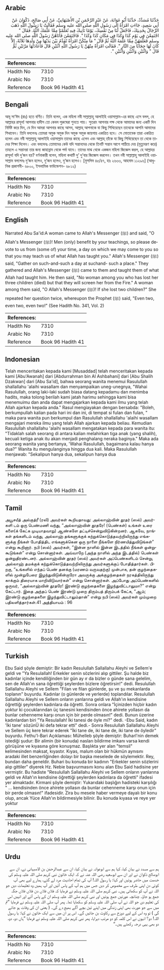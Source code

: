 ## Arabic


<div dir="rtl" lang="ar" style={{fontSize:'larger',backgroundColor:'#f8f9fa',padding:20}}>
حَدَّثَنَا مُسَدَّدٌ، حَدَّثَنَا أَبُو عَوَانَةَ، عَنْ عَبْدِ الرَّحْمَنِ بْنِ الأَصْبَهَانِيِّ، عَنْ أَبِي صَالِحٍ، ذَكْوَانَ عَنْ أَبِي سَعِيدٍ، جَاءَتِ امْرَأَةٌ إِلَى رَسُولِ اللَّهِ صلى الله عليه وسلم فَقَالَتْ يَا رَسُولَ اللَّهِ ذَهَبَ الرِّجَالُ بِحَدِيثِكَ، فَاجْعَلْ لَنَا مِنْ نَفْسِكَ، يَوْمًا نَأْتِيكَ فِيهِ تُعَلِّمُنَا مِمَّا عَلَّمَكَ اللَّهُ‏.‏ فَقَالَ ‏"‏ اجْتَمِعْنَ فِي يَوْمِ كَذَا وَكَذَا فِي مَكَانِ كَذَا وَكَذَا ‏"‏‏.‏ فَاجْتَمَعْنَ فَأَتَاهُنَّ رَسُولُ اللَّهِ صلى الله عليه وسلم فَعَلَّمَهُنَّ مِمَّا عَلَّمَهُ اللَّهُ ثُمَّ قَالَ ‏"‏ مَا مِنْكُنَّ امْرَأَةٌ تُقَدِّمُ بَيْنَ يَدَيْهَا مِنْ وَلَدِهَا ثَلاَثَةً، إِلاَّ كَانَ لَهَا حِجَابًا مِنَ النَّارِ ‏"‏‏.‏ فَقَالَتِ امْرَأَةٌ مِنْهُنَّ يَا رَسُولَ اللَّهِ اثْنَيْنِ قَالَ فَأَعَادَتْهَا مَرَّتَيْنِ ثُمَّ قَالَ ‏"‏ وَاثْنَيْنِ وَاثْنَيْنِ وَاثْنَيْنِ ‏"‏‏.‏
</div>
<div style={{backgroundColor:'#f8f9fa',padding:20, marginBottom: 10}}><table> <thead> <tr> <th>References:</th> <th></th> </tr> </thead> <tbody><tr><td>Hadith No</td><td>7310</td></tr><tr><td>Arabic No</td><td>7310</td></tr><tr><td>Reference</td><td>Book 96 Hadith 41</td></tr></tbody></table></div>

## Bengali


<div dir="ltr" lang="bn" style={{fontSize:'larger',backgroundColor:'#f8f9fa',padding:20}}>
আবূ সা‘ঈদ (রাঃ) হতে বর্ণিত। তিনি বলেন, এক মহিলা নবী সাল্লাল্লাহু আলাইহি ওয়াসাল্লাম-এর কাছে এসে বলল, হে আল্লাহর রাসূল! আপনার হাদীস তো কেবল পুরুষেরা শুনতে পায়। সুতরাং আপনার পক্ষ থেকে আমাদের জন্য একটি দিন নির্দিষ্ট করে দিন, যে দিন আমরা আপনার কাছে আসব, আল্লাহ্ আপনাকে যা কিছু শিখিয়েছেন তাত্থেকে আপনি আমাদের শিখাবেন। তিনি বললেনঃ তোমরা অমুক অমুক দিন অমুক অমুক জায়গায় একত্রিত হবে। সে মোতাবেক তারা একত্রিত হলেন এবং নবী সাল্লাল্লাহু আলাইহি ওয়াসাল্লাম তাদের কাছে এলেন এবং আল্লাহ্ তাঁকে যা কিছু শিখিয়েছেন তা থেকে তাদের শিক্ষা দিলেন। এবং বললেনঃ তোমাদের কেউ যদি সন্তানদের থেকে তিনটি সন্তান আগে পাঠিয়ে দেয় (মৃত্যুবরণ করে) তাহলে এ সন্তানরা তার জন্য জাহান্নাম থেকে পর্দা যাবে। তাদের মাঝ থেকে একজন মহিলা জিজ্ঞেস করল, হে আল্লাহর রাসূল! যদি দু’জন হয়? বর্ণনাকারী বলেন, মহিলা কথাটি দু’ দু’বার জিজ্ঞেস করলেন। তখন নবী সাল্লাল্লাহু আলাইহি ওয়াসাল্লাম বললেনঃ দু’জন হলেও, দু’জন হলেও, দু’জন হলেও। [মুসলিম ৪৫/৪৭, হাঃ ২৬৩৩, আহমাদ ১১২৯৬] (আধুনিক প্রকাশনী- ৬৮০০, ইসলামিক ফাউন্ডেশন- ৬৮১২)
</div>
<div style={{backgroundColor:'#f8f9fa',padding:20, marginBottom: 10}}><table> <thead> <tr> <th>References:</th> <th></th> </tr> </thead> <tbody><tr><td>Hadith No</td><td>7310</td></tr><tr><td>Arabic No</td><td>7310</td></tr><tr><td>Reference</td><td>Book 96 Hadith 41</td></tr></tbody></table></div>

## English


<div dir="ltr" lang="en" style={{fontSize:'larger',backgroundColor:'#f8f9fa',padding:20}}>
Narrated Abu Sa'id:A woman came to Allah's Messenger (ﷺ) and said, "O Allah's Messenger (ﷺ)! Men (only) benefit by your teachings, so please devote to us from (some of) your time, a day on which we may come to you so that you may teach us of what Allah has taught you." Allah's Messenger (ﷺ) said, "Gather on such-and-such a day at suchand- such a place." They gathered and Allah's Messenger (ﷺ) came to them and taught them of what Allah had taught him. He then said, "No woman among you who has lost her three children (died) but that they will screen her from the Fire." A woman among them said, "O Allah's Messenger (ﷺ)! If she lost two children?" She repeated her question twice, whereupon the Prophet (ﷺ) said, "Even two, even two, even two!" (See Hadith No. 341, Vol. 2)
</div>
<div style={{backgroundColor:'#f8f9fa',padding:20, marginBottom: 10}}><table> <thead> <tr> <th>References:</th> <th></th> </tr> </thead> <tbody><tr><td>Hadith No</td><td>7310</td></tr><tr><td>Arabic No</td><td>7310</td></tr><tr><td>Reference</td><td>Book 96 Hadith 41</td></tr></tbody></table></div>

## Indonesian


<div dir="ltr" lang="id" style={{fontSize:'larger',backgroundColor:'#f8f9fa',padding:20}}>
Telah menceritakan kepada kami [Musaddad] telah menceritakan kepada kami [Abu'Awanah] dari [Abdurrahman bin Al Ashbahani] dari [Abu Shalih Dzakwan] dari [Abu Sa'id], bahwa seorang wanita menemui Rasulullah shallallahu 'alaihi wasallam dan menyampaikan uneg-unegnya, "Wahai Rasulullah, orang laki-laki sudah biasa datang kepadamu dan menimba hadits, maka tolong berilah kami jatah harimu sehingga kami bisa menemuimu dan anda dapat mengajarkan kepada kami ilmu yang telah Allah ajarkan kepada anda." Rasul mengiayakan dengan bersabda: "Boleh, berkumpullah kalian pada hari ini dan ini, di tempat si fulan dan fulan, " maka para wanita pun berkumpul dan Rasulullah shallallahu 'alaihi wasallam mengajari mereka ilmu yang telah Allah ajarkan kepada beliau. Kemudian Rasulullah shallallahu 'alaihi wasallam mengatakan kepada para wanita itu: "Tidaklah salah seorang di antara kalian melahirkan tiga anak (yang shalih), kecuali ketiga anak itu akan menjadi penghalang neraka baginya." Maka ada seorang wanita yang bertanya, 'Wahai Rasulullah, bagaimana kalau hanya dua?" Wanita itu mengulanginya hingga dua kali. Maka Rasulullah menjawab: "Sekalipun hanya dua, sekalipun hanya dua
</div>
<div style={{backgroundColor:'#f8f9fa',padding:20, marginBottom: 10}}><table> <thead> <tr> <th>References:</th> <th></th> </tr> </thead> <tbody><tr><td>Hadith No</td><td>7310</td></tr><tr><td>Arabic No</td><td>7310</td></tr><tr><td>Reference</td><td>Book 96 Hadith 41</td></tr></tbody></table></div>

## Tamil


<div dir="ltr" lang="ta" style={{fontSize:'larger',backgroundColor:'#f8f9fa',padding:20}}>
அபூசயீத் அல்குத்ரீ (ரலி) அவர்கள் கூறியதாவது: அல்லாஹ்வின் தூதர் (ஸல்) அவர்களி டம் ஒரு பெண்மணி வந்து, “அல்லாஹ்வின் தூதரே! (பெண்கள்) உங்கள் உரை களை(க் கேட்க முடியாதவாறு) ஆண்களே தட்டிச்சென்றுவிடுகின்றனர். ஆகவே, நாங்கள் தங்களிடம் வந்து, அல்லாஹ் தங்களுக்குக் கற்றுக்கொடுத்தவற்றிலிருந்து எங்களுக்கு நீங்கள் போதித்திட எங்களுக்கென ஒரு நாளை நீங்களே நிர்ணயித்துவிடுங்கள்” என்று கூறினார். நபி (ஸல்) அவர்கள், “இன்ன நாளில் இன்ன இடத்தில் நீங்கள் ஒன்றுகூடுங்கள்” என்று சொன்னார்கள். அவ்வாறே (அந்த நாளில் அந்த இடத்தில்) பெண்கள் ஒன்றுதிரண்டனர். அல்லாஹ்வின் தூதர் (ஸல்) அவர்கள் அப்பெண்களிடம் சென்று, அல்லாஹ் தமக்குக் கற்றுக்கொடுத்தவற்றிலிருந்து அவர்களுக்குப் போதித்தார்கள். பிறகு, “உங்களில் எந்தப் பெண் தனக்கு (மரணம் வருவதற்கு) முன்பாக, தன் குழந்தைகளில் மூன்றுபேரை இழந்துவிடுகின்றாரோ அவருக்கு அக்குழந்தைகள் நரகத்திலிருந்து காக்கும் திரையாக மாறிவிடுவார்கள்” என்று சொன்னார்கள். அப்போது அப்பெண்களில் ஒருவர், “அல்லாஹ்வின் தூதரே! இரண்டு குழந்தைகளை இழந்துவிட்டாலுமா?” என்று கேட்டார். இதை அந்தப் பெண் இரண்டு முறை திரும்பத் திரும்பக் கேட்க, “ஆம்; இரண்டு குழந்தைகளை இழந்துவிட்டாலும்தான்” என்று நபி (ஸல்) அவர்கள் மும்முறை பதிலளித்தார்கள்.41 அத்தியாயம் : 96
</div>
<div style={{backgroundColor:'#f8f9fa',padding:20, marginBottom: 10}}><table> <thead> <tr> <th>References:</th> <th></th> </tr> </thead> <tbody><tr><td>Hadith No</td><td>7310</td></tr><tr><td>Arabic No</td><td>7310</td></tr><tr><td>Reference</td><td>Book 96 Hadith 41</td></tr></tbody></table></div>

## Turkish


<div dir="ltr" lang="tr" style={{fontSize:'larger',backgroundColor:'#f8f9fa',padding:20}}>
Ebu Said şöyle demiştir: Bir kadın Resulullah Sallallahu Aleyhi ve Sellem'e geldi ve "Ya Resulallah! Erkekler senin sözlerini alıp gittiler. Şu halde biz kadınlar içinde kendiliğinden bir gün ay ır da bizler o günde sana gelelim, sen de Allah'ın sana öğrettiği şeylerden bizlere öğretirsin!" dedi. Resulullah Sallallahu Aleyhi ve Sellem "Filan ve filan günlerde, şu ve şu mekanlarda toplanın" buyurdu. Kadınlar (o günlerde ve yerlerde) toplandılar. Resulullah Sallallahu Aleyhi ve Sellem onların yanlarına geldi ve Allah'ın kendisine öğrettiği şeylerden kadınlara da öğretti. Sonra onlara "İçinizden hiçbir kadın yoktur ki çocuklarından üç tanesini kendisinden önce ahirete yollasın da bunlar cehenneme karşı onun için bir perde olmasın!" dedi. Bunun üzerine kadınlardan biri "Ya Resulallah! İki tanesi de öyle mi?" dedi. -Ebu Said, kadın 'İki tane' sözünÜ iki defa tekrar etti" dedi.- Sonra Resulullah Sallallahu Aleyhi ve Sellem üç kere tekrar ederek "İki tane de, iki tane de, iki tane de öyledir" buyurdu. Fethu'l-Bari Açıklaması: MüheIleb şöyle demiştir: Buharl'nin demek istediği şudur: Bir alimin (bir konuda) nasları bildirme imkanı varsa kendi görüşüne ve kıyasına göre konuşmaz. Başlıkta yer alan "temsil" kelimesinden maksat, kıyastır. Kıyas, malum olan bir hükmün aynısını aradaki illet benzerliğinden dolayı bir başka meselede de söylemektir. Rey, bundan daha geneldir. Buhari bu konuda bir kadının "Erkekler senin sözlerini alıp gittiler" diyerek Hz. Nebie başvurmasını konu alan Ebu Said hadisine yer vermiştir. Bu hadiste "Resulullah Sallallahu Aleyhi ve Sellem onların yanlarına geldi ve Allah'ın kendisine öğrettiği şeylerden kadınlara da öğretti" ifadesi yer almaktadır. Kirmani şöyle demiştir: Yukarıdaki başlığın hadisteki karşılığı " ... kendisinden önce ahirete yollasın da bunlar cehenneme karşı onun için bir perde olmasın!" ifadesidir. Zira bu mesele haber vermeye dayalı bir konu olup, ancak Yüce Allah'ın bildirmesiyle bilinir. Bu konuda kıyasa ve reye yer yoktur
</div>
<div style={{backgroundColor:'#f8f9fa',padding:20, marginBottom: 10}}><table> <thead> <tr> <th>References:</th> <th></th> </tr> </thead> <tbody><tr><td>Hadith No</td><td>7310</td></tr><tr><td>Arabic No</td><td>7310</td></tr><tr><td>Reference</td><td>Book 96 Hadith 41</td></tr></tbody></table></div>

## Urdu


<div dir="rtl" lang="ur" style={{fontSize:'larger',backgroundColor:'#f8f9fa',padding:20}}>
ہم سے مسدد نے بیان کیا، کہا ہم سے ابوعوانہ نے بیان کیا، ان سے عبدالرحمٰن بن الاصبہانی نے، ان سے ابوصالح ذکوان نے اور ان سے ابوسعید رضی اللہ عنہ نے کہ ایک خاتون نبی کریم صلی اللہ علیہ وسلم کی خدمت میں حاضر ہوئیں اور کہا: یا رسول اللہ! آپ کی تمام احادیث مرد لے گئے، ہمارے لیے بھی آپ کوئی دن اپنی طرف سے مخصوص کر دیں جس میں ہم آپ کے پاس آئیں اور آپ ہمیں وہ تعلیمات دیں جو اللہ نے آپ کو سکھائی ہیں۔ نبی کریم صلی اللہ علیہ وسلم نے فرمایا کہ فلاں فلاں دن فلاں فلاں جگہ جمع ہو جاؤ۔ چنانچہ عورتیں جمع ہوئیں اور نبی کریم صلی اللہ علیہ وسلم ان کے پاس آئے اور انہیں اس کی تعلیم دی جو اللہ نے آپ صلی اللہ علیہ وسلم کو سکھایا تھا۔ پھر آپ صلی اللہ علیہ وسلم نے فرمایا ”تم میں سے جو عورت بھی اپنی زندگی میں اپنے تین بچے آگے بھیج دے گی۔ ( یعنی ان کی وفات ہو جائے گی ) تو وہ اس کے لیے دوزخ سے رکاوٹ بن جائیں گے۔ اس پر ان میں سے ایک خاتون نے کہا: یا رسول اللہ! دو؟ انہوں نے اس کلمہ کو دو مرتب دہرایا، پھر نبی کریم صلی اللہ علیہ وسلم نے فرمایا ”ہاں دو، دو، دو بھی یہی درجہ رکھتے ہیں۔“
</div>
<div style={{backgroundColor:'#f8f9fa',padding:20, marginBottom: 10}}><table> <thead> <tr> <th>References:</th> <th></th> </tr> </thead> <tbody><tr><td>Hadith No</td><td>7310</td></tr><tr><td>Arabic No</td><td>7310</td></tr><tr><td>Reference</td><td>Book 96 Hadith 41</td></tr></tbody></table></div>